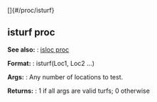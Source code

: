 []{#/proc/isturf}
  ## isturf proc
  **See also:**
  :   [isloc proc](ref/proc/isloc)
  <!-- -->
  **Format:**
  :   isturf(Loc1, Loc2 \...)
  <!-- -->
  **Args:**
  :   Any number of locations to test.
  <!-- -->
  **Returns:**
  :   1 if all args are valid turfs; 0 otherwise
